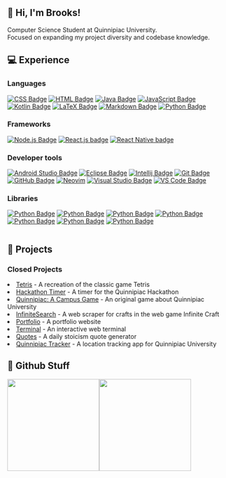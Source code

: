 ## 🚀 Hi, I'm Brooks!

Computer Science Student at Quinnipiac University.
<br/>Focused on expanding my project diversity and codebase knowledge.

## 💻 Experience

### Languages

[![CSS Badge](https://img.shields.io/badge/CSS-%231572B6.svg?style=flat&logo=css3&logoColor=white)](https://wikipedia.org/wiki/CSS)
[![HTML Badge](https://img.shields.io/badge/HTML-%23E34F26.svg?style=flat&logo=html5&logoColor=white)](https://wikipedia.org/wiki/HTML)
[![Java Badge](https://img.shields.io/badge/Java-3a75b0?style=flat&logo=java&logoColor=white)](https://www.java.com/en/download/help/whatis_java.html)
[![JavaScript Badge](https://img.shields.io/badge/JavaScript-F7DF1E?style=flat&logo=javascript&logoColor=black)](https://wikipedia.org/wiki/JavaScript)
[![Kotlin Badge](https://img.shields.io/badge/Kotlin-7f52ff?style=flat&logo=kotlin&logoColor=white)](https://kotlinlang.org/)
[![LaTeX Badge](https://img.shields.io/badge/LaTeX-008080?style=flat&logo=latex&logoColor=white)](https://www.latex-project.org/about/)
[![Markdown Badge](https://img.shields.io/badge/Markdown-000000?style=flat&logo=markdown&logoColor=white)](https://www.markdownguide.org/)
[![Python Badge](https://img.shields.io/badge/Python-3776AB?style=flat&logo=python&logoColor=white)](https://www.python.org/)

### Frameworks

[![Node.js Badge](https://img.shields.io/badge/Node.js-6DA55F?style=flat&logo=node.js&logoColor=white)](https://nodejs.org/)
[![React.js badge](https://img.shields.io/badge/React.js-20232A?style=flat&logo=react&logoColor=61DAFB)](https://react.dev/)
[![React Native badge](https://img.shields.io/badge/React%20Native-20232A?style=flat&logo=react&logoColor=61DAFB)](https://react.dev/)

### Developer tools

[![Android Studio Badge](https://img.shields.io/badge/Android%20Studio-3DDC84?style=flat&logo=android%20studio&logoColor=white)](https://developer.android.com/studio)
[![Eclipse Badge](https://img.shields.io/badge/Eclipse-2C2255?style=flat&logo=eclipse&logoColor=white)](https://www.eclipse.org/)
[![Intellij Badge](https://img.shields.io/badge/IntelliJ-000000?style=flat&logo=intellij%20idea&logoColor=white)](https://www.jetbrains.com/idea/)
[![Git Badge](https://img.shields.io/badge/Git-F05032?style=flat&logo=git&logoColor=white)](https://git-scm.com/)
[![GitHub Badge](https://img.shields.io/badge/GitHub-181717?style=flat&logo=github&logoColor=white)](https://github.com/)
[![Neovim](https://img.shields.io/badge/Neovim-%2357A143.svg?&style=flat&logo=neovim&logoColor=white)](https://neovim.io/)
[![Visual Studio Badge](https://img.shields.io/badge/Visual%20Studio-5C2D91?style=flat&logo=visual%20studio&logoColor=white)](https://dotnet.microsoft.com/en-us/languages/csharp)
[![VS Code Badge](https://img.shields.io/badge/VSCode-007ACC?style=flat&logo=visual%20studio%20code&logoColor=white)](https://dotnet.microsoft.com/en-us/languages/csharp)

### Libraries
[![Python Badge](https://img.shields.io/badge/BeautifulSoup-3776AB?style=flat&logo=python&logoColor=white)](https://pypi.org/project/beautifulsoup4/)
[![Python Badge](https://img.shields.io/badge/Selenium-3776AB?style=flat&logo=python&logoColor=white)](https://pypi.org/project/selenium/)
[![Python Badge](https://img.shields.io/badge/Requests-3776AB?style=flat&logo=python&logoColor=white)](https://pypi.org/project/requests/)
[![Python Badge](https://img.shields.io/badge/NumPy-3776AB?style=flat&logo=python&logoColor=white)](https://pypi.org/project/numpy/)
[![Python Badge](https://img.shields.io/badge/Matplotlib-3776AB?style=flat&logo=python&logoColor=white)](https://pypi.org/project/matplotlib/)
[![Python Badge](https://img.shields.io/badge/Pandas-3776AB?style=flat&logo=python&logoColor=white)](https://pypi.org/project/pandas/)
[![Python Badge](https://img.shields.io/badge/TensorFlow-3776AB?style=flat&logo=python&logoColor=white)](https://pypi.org/project/tensorflow/)


<div style="display: flex;">
    <div style="flex: 1;">
        <h2>🚧 Projects</h2>
            <h3>Closed Projects</h3>
                <li><a href="https://github.com/bjaxqq/tetris">Tetris</a> - A recreation of the classic game Tetris</li>
                <li><a href="https://github.com/jubck/jubck.github.io">Hackathon Timer</a> - A timer for the Quinnipiac Hackathon</li>
                <li><a href="https://a-r-t.github.io/SER225-Project-Website/semesters/fall2023/teams/art">Quinnipiac: A Campus Game</a> - An original game about Quinnipiac University</li>
                <li><a href="https://github.com/bjaxqq/InfiniteSearch">InfiniteSearch</a> - A web scraper for crafts in the web game Infinite Craft</li>
                <li><a href="https://github.com/bjaxqq/bjaxqq.github.io">Portfolio</a> - A portfolio website</li>
                <li><a href="https://github.com/bjaxqq/terminal">Terminal</a> - An interactive web terminal</li>
                <li><a href="https://github.com/bjaxqq/quotes">Quotes</a> - A daily stoicism quote generator</li>
                <li><a href="https://github.com/bajackson1/QuinnipiacTracker">Quinnipiac Tracker</a> - A location tracking app for Quinnipiac University</li>
    </div>
</div>

## 🐙 Github Stuff

<img height="210em" src="https://github-readme-stats-eight-theta.vercel.app/api?username=bjaxqq&show_icons=true&theme=catpuccin_latte&include_all_commits=true&count_private=true"/><img height="210em" src="https://github-readme-stats-eight-theta.vercel.app/api/top-langs/?username=bjaxqq&layout=compact&langs_count=8&theme=catpuccin_latte"/>
